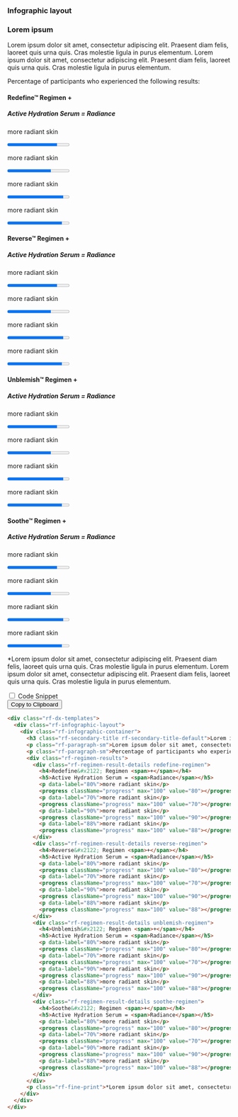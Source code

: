 <section>
<!-- Component: Infographic layout -->
<article>
  <h3>Infographic layout</h3>
  <div class="showcase">
    <div class="showcase-item">
      <div class="rf-dx-templates">
        <div class="rf-infographic-layout">
          <div class="rf-infographic-container">
            <h3 class="rf-secondary-title rf-secondary-title-default">Lorem ipsum</h3>
            <p class="rf-paragraph-sm">Lorem ipsum dolor sit amet, consectetur adipiscing elit. Praesent diam felis, laoreet quis urna quis. Cras molestie ligula in purus elementum. Lorem ipsum dolor sit amet, consectetur adipiscing elit. Praesent diam felis, laoreet quis urna quis. Cras molestie ligula in purus elementum.</p>
            <p class="rf-paragraph-sm">Percentage of participants who experienced the following results:</p>
            <div class="rf-regimen-results">
              <div class="rf-regimen-result-details redefine-regimen">
                <h4>Redefine&#x2122; Regimen <span>+</span></h4>
                <h5>Active Hydration Serum = <span>Radiance</span></h5>
                <p data-label="80%">more radiant skin</p>
                <progress className="progress" max="100" value="80"></progress>
                <p data-label="70%">more radiant skin</p>
                <progress className="progress" max="100" value="70"></progress>
                <p data-label="90%">more radiant skin</p>
                <progress className="progress" max="100" value="90"></progress>
                <p data-label="88%">more radiant skin</p>
                <progress className="progress" max="100" value="88"></progress>
              </div>
              <div class="rf-regimen-result-details reverse-regimen">
                <h4>Reverse&#x2122; Regimen <span>+</span></h4>
                <h5>Active Hydration Serum = <span>Radiance</span></h5>
                <p data-label="80%">more radiant skin</p>
                <progress className="progress" max="100" value="80"></progress>
                <p data-label="70%">more radiant skin</p>
                <progress className="progress" max="100" value="70"></progress>
                <p data-label="90%">more radiant skin</p>
                <progress className="progress" max="100" value="90"></progress>
                <p data-label="88%">more radiant skin</p>
                <progress className="progress" max="100" value="88"></progress>
              </div>
              <div class="rf-regimen-result-details unblemish-regimen">
                <h4>Unblemish&#x2122; Regimen <span>+</span></h4>
                <h5>Active Hydration Serum = <span>Radiance</span></h5>
                <p data-label="80%">more radiant skin</p>
                <progress className="progress" max="100" value="80"></progress>
                <p data-label="70%">more radiant skin</p>
                <progress className="progress" max="100" value="70"></progress>
                <p data-label="90%">more radiant skin</p>
                <progress className="progress" max="100" value="90"></progress>
                <p data-label="88%">more radiant skin</p>
                <progress className="progress" max="100" value="88"></progress>
              </div>
              <div class="rf-regimen-result-details soothe-regimen">
                <h4>Soothe&#x2122; Regimen <span>+</span></h4>
                <h5>Active Hydration Serum = <span>Radiance</span></h5>
                <p data-label="80%">more radiant skin</p>
                <progress className="progress" max="100" value="80"></progress>
                <p data-label="70%">more radiant skin</p>
                <progress className="progress" max="100" value="70"></progress>
                <p data-label="90%">more radiant skin</p>
                <progress className="progress" max="100" value="90"></progress>
                <p data-label="88%">more radiant skin</p>
                <progress className="progress" max="100" value="88"></progress>
              </div>
            </div>
            <p class="rf-fine-print">&#42;Lorem ipsum dolor sit amet, consectetur adipiscing elit. Praesent diam felis, laoreet quis urna quis. Cras molestie ligula in purus elementum. Lorem ipsum dolor sit amet, consectetur adipiscing elit. Praesent diam felis, laoreet quis urna quis. Cras molestie ligula in purus elementum.</p>
          </div>
        </div>
      </div>
    </div>
    <div class="code-snippet">
      <input type="checkbox" id="infoGraphicSource" name="field" value="option">
      <label for="infoGraphicSource">Code Snippet</label>
<aside>
<button class="clipboardBtn">Copy to Clipboard</button>

```html
<div class="rf-dx-templates">
  <div class="rf-infographic-layout">
    <div class="rf-infographic-container">
      <h3 class="rf-secondary-title rf-secondary-title-default">Lorem ipsum</h3>
      <p class="rf-paragraph-sm">Lorem ipsum dolor sit amet, consectetur adipiscing elit. Praesent diam felis, laoreet quis urna quis. Cras molestie ligula in purus elementum. Lorem ipsum dolor sit amet, consectetur adipiscing elit. Praesent diam felis, laoreet quis urna quis. Cras molestie ligula in purus elementum.</p>
      <p class="rf-paragraph-sm">Percentage of participants who experienced the following results:</p>
      <div class="rf-regimen-results">
        <div class="rf-regimen-result-details redefine-regimen">
          <h4>Redefine&#x2122; Regimen <span>+</span></h4>
          <h5>Active Hydration Serum = <span>Radiance</span></h5>
          <p data-label="80%">more radiant skin</p>
          <progress className="progress" max="100" value="80"></progress>
          <p data-label="70%">more radiant skin</p>
          <progress className="progress" max="100" value="70"></progress>
          <p data-label="90%">more radiant skin</p>
          <progress className="progress" max="100" value="90"></progress>
          <p data-label="88%">more radiant skin</p>
          <progress className="progress" max="100" value="88"></progress>
        </div>
        <div class="rf-regimen-result-details reverse-regimen">
          <h4>Reverse&#x2122; Regimen <span>+</span></h4>
          <h5>Active Hydration Serum = <span>Radiance</span></h5>
          <p data-label="80%">more radiant skin</p>
          <progress className="progress" max="100" value="80"></progress>
          <p data-label="70%">more radiant skin</p>
          <progress className="progress" max="100" value="70"></progress>
          <p data-label="90%">more radiant skin</p>
          <progress className="progress" max="100" value="90"></progress>
          <p data-label="88%">more radiant skin</p>
          <progress className="progress" max="100" value="88"></progress>
        </div>
        <div class="rf-regimen-result-details unblemish-regimen">
          <h4>Unblemish&#x2122; Regimen <span>+</span></h4>
          <h5>Active Hydration Serum = <span>Radiance</span></h5>
          <p data-label="80%">more radiant skin</p>
          <progress className="progress" max="100" value="80"></progress>
          <p data-label="70%">more radiant skin</p>
          <progress className="progress" max="100" value="70"></progress>
          <p data-label="90%">more radiant skin</p>
          <progress className="progress" max="100" value="90"></progress>
          <p data-label="88%">more radiant skin</p>
          <progress className="progress" max="100" value="88"></progress>
        </div>
        <div class="rf-regimen-result-details soothe-regimen">
          <h4>Soothe&#x2122; Regimen <span>+</span></h4>
          <h5>Active Hydration Serum = <span>Radiance</span></h5>
          <p data-label="80%">more radiant skin</p>
          <progress className="progress" max="100" value="80"></progress>
          <p data-label="70%">more radiant skin</p>
          <progress className="progress" max="100" value="70"></progress>
          <p data-label="90%">more radiant skin</p>
          <progress className="progress" max="100" value="90"></progress>
          <p data-label="88%">more radiant skin</p>
          <progress className="progress" max="100" value="88"></progress>
        </div>
      </div>
      <p class="rf-fine-print">*Lorem ipsum dolor sit amet, consectetur adipiscing elit. Praesent diam felis, laoreet quis urna quis. Cras molestie ligula in purus elementum. Lorem ipsum dolor sit amet, consectetur adipiscing elit. Praesent diam felis, laoreet quis urna quis. Cras molestie ligula in purus elementum.</p>
    </div>
  </div>
</div>
```
</aside>
    </div>
  </div>
</article>
<!-- End component -->
</section>